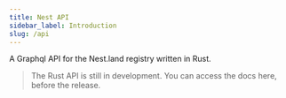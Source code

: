 ```yaml
---
title: Nest API
sidebar_label: Introduction
slug: /api
---
```


A Graphql API for the Nest.land registry written in Rust.

> The Rust API is still in development. You can access the docs here, before the release.

<!-- TODO(@divy-work): Add playground to docs -->
